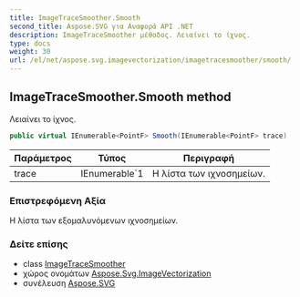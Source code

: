 ```yaml
---
title: ImageTraceSmoother.Smooth
second_title: Aspose.SVG για Αναφορά API .NET
description: ImageTraceSmoother μέθοδος. Λειαίνει το ίχνος.
type: docs
weight: 30
url: /el/net/aspose.svg.imagevectorization/imagetracesmoother/smooth/
---
```

## ImageTraceSmoother.Smooth method

Λειαίνει το ίχνος.

```csharp
public virtual IEnumerable<PointF> Smooth(IEnumerable<PointF> trace)
```

| Παράμετρος | Τύπος | Περιγραφή |
| --- | --- | --- |
| trace | IEnumerable`1 | Η λίστα των ιχνοσημείων. |

### Επιστρεφόμενη Αξία

Η λίστα των εξομαλυνόμενων ιχνοσημείων.

### Δείτε επίσης

* class [ImageTraceSmoother](../)
* χώρος ονομάτων [Aspose.Svg.ImageVectorization](../../imagetracesmoother/)
* συνέλευση [Aspose.SVG](../../../)


